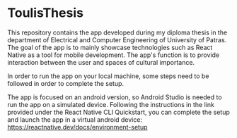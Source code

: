 # ToulisThesis
 This repository contains the app developed during my diploma thesis in the department of Electrical and Computer Engineering of University of Patras.
 The goal of the app is to mainly showcase technologies such as React Native as a tool for mobile development. The app's function is to provide interaction between the user and spaces of cultural importance.

 In order to run the app on your local machine, some steps need to be followed in order to complete the setup. 

 The app is focused on an android version, so Android Studio is needed to run the app on a simulated device. Following the instructions in the link provided under the React Native CLI Quickstart, you can complete the setup and launch the app in a virtual android device: https://reactnative.dev/docs/environment-setup
